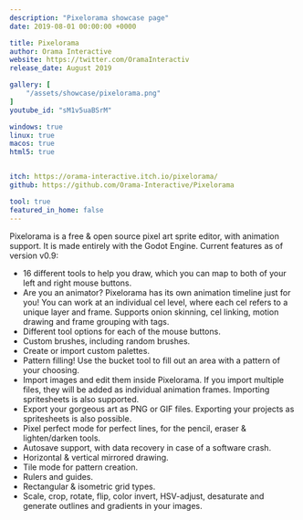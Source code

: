 ```yaml
---
description: "Pixelorama showcase page"
date: 2019-08-01 00:00:00 +0000

title: Pixelorama
author: Orama Interactive
website: https://twitter.com/OramaInteractiv
release_date: August 2019

gallery: [
	"/assets/showcase/pixelorama.png"
]
youtube_id: "sM1v5uaBSrM"

windows: true
linux: true
macos: true
html5: true


itch: https://orama-interactive.itch.io/pixelorama/
github: https://github.com/Orama-Interactive/Pixelorama

tool: true
featured_in_home: false
---
```


<p>
  Pixelorama is a free & open source pixel art sprite editor, with animation
  support. It is made entirely with the Godot&nbsp;Engine. Current features as of
  version v0.9:
</p>
<ul>
  <li>16 different tools to help you draw, which you can map to both of your left and right mouse buttons.</li>
  <li>Are you an animator? Pixelorama has its own animation timeline just for you! You can work at an individual cel level, where each cel refers to a unique layer and frame. Supports onion skinning, cel linking, motion drawing and frame grouping with tags.</li>
  <li>Different tool options for each of the mouse buttons.</li>
  <li>Custom brushes, including random brushes.</li>
  <li>Create or import custom palettes.</li>
  <li>Pattern filling! Use the bucket tool to fill out an area with a pattern of your choosing.</li>
  <li>Import images and edit them inside Pixelorama. If you import multiple files, they will be added as individual animation frames. Importing spritesheets is also supported.</li>
  <li>Export your gorgeous art as PNG or GIF files. Exporting your projects as spritesheets is also possible.</li>
  <li>Pixel perfect mode for perfect lines, for the pencil, eraser & lighten/darken tools.</li>
  <li>Autosave support, with data recovery in case of a software crash.</li>
  <li>Horizontal & vertical mirrored drawing.</li>
  <li>Tile mode for pattern creation.</li>
  <li>Rulers and guides.</li>
  <li>Rectangular & isometric grid types.</li>
  <li>Scale, crop, rotate, flip, color invert, HSV-adjust, desaturate and generate outlines and gradients in your images.</li>
</ul>
